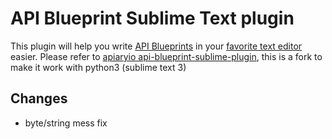 # API Blueprint Sublime Text plugin

This plugin will help you write [API Blueprints](http://apiblueprint.org/) in your [favorite text editor](http://apiblueprint.org/) easier. 
Please refer to [apiaryio api-blueprint-sublime-plugin](https://github.com/apiaryio/api-blueprint-sublime-plugin), this is a fork to make it work with python3 (sublime text 3) 


## Changes
+ byte/string mess fix

